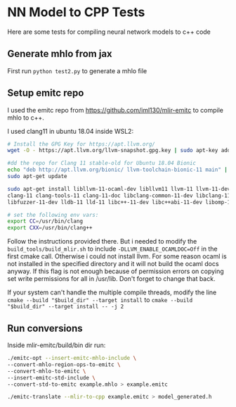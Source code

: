 # NN Model to CPP Tests
Here are some tests for compiling neural network models to c++ code

## Generate mhlo from jax
First run `python test2.py` to generate a mhlo file

## Setup emitc repo
I used the emitc repo from https://github.com/iml130/mlir-emitc to compile mhlo to c++.

I used clang11 in ubuntu 18.04 inside WSL2:
```bash
# Install the GPG Key for https://apt.llvm.org/
wget -O - https://apt.llvm.org/llvm-snapshot.gpg.key | sudo apt-key add -

#dd the repo for Clang 11 stable-old for Ubuntu 18.04 Bionic
echo "deb http://apt.llvm.org/bionic/ llvm-toolchain-bionic-11 main" | sudo tee -a /etc/apt/sources.list
sudo apt-get update

sudo apt-get install libllvm-11-ocaml-dev libllvm11 llvm-11 llvm-11-dev llvm-11-doc llvm-11-examples llvm-11-runtime \
clang-11 clang-tools-11 clang-11-doc libclang-common-11-dev libclang-11-dev libclang1-11 clang-format-11 clangd-11 \
libfuzzer-11-dev lldb-11 lld-11 libc++-11-dev libc++abi-11-dev libomp-11-dev -y

# set the following env vars:
export CC=/usr/bin/clang
export CXX=/usr/bin/clang++
```
    
Follow the instructions provided there. But i needed to modify the `build_tools/build_mlir.sh` to include
`-DLLVM_ENABLE_OCAMLDOC=Off` in the first cmake call. Otherwise i could not install llvm. For some reason ocaml is not 
installed in the specified directory and it will not build the ocaml docs anyway. If this flag is not enough because of permission errors
on copying set write permissions for all in /usr/lib. Don't forget to change that back.

If your system can't handle the multiple compile threads, modify the line `cmake --build "$build_dir" --target install` to
`cmake --build "$build_dir" --target install -- -j 2`

## Run conversions
Inside mlir-emitc/build/bin dir run:
```bash
./emitc-opt --insert-emitc-mhlo-include \
--convert-mhlo-region-ops-to-emitc \
--convert-mhlo-to-emitc \
--insert-emitc-std-include \
--convert-std-to-emitc example.mhlo > example.emitc
```

```bash
./emitc-translate --mlir-to-cpp example.emitc > model_generated.h
```